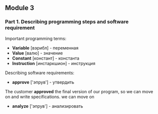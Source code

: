 ## Module 3

### Part 1. Describing programming steps and software requirement

Important programming terms:
- **Variable** [вэрибл] - переменная
- **Value** [валю] - значение
- **Constant** [констант] - константа
- **Instruction** [инстаркшион] - инструкция

Describing software requirements:
- **approve** ['эпрув'] - утвердить

The customer **approved** the final version of our program, so we can move on and write specifications.
we can move on

- **analyze** ['эпрув'] - анализировать